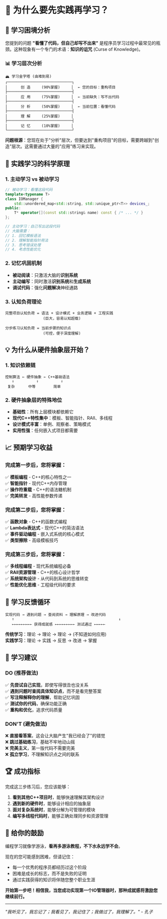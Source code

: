 # 🤔 为什么要先实践再学习？

## 🎯 学习困境分析

您提到的问题 **"看懂了代码，但自己却写不出来"** 是程序员学习过程中最常见的瓶颈。这种现象有一个专门的术语：**知识的诅咒** (Curse of Knowledge)。

### 📊 学习层次分析

```
🏔️ 学习金字塔 (由难到易)
┌─────────────────────────────┐
│      创 造     (90%掌握)     │  ← 您的目标：重构项目
├─────────────────────────────┤
│      应 用     (75%掌握)     │  ← 当前缺失：写不出代码
├─────────────────────────────┤
│      分 析     (50%掌握)     │  ← 当前位置：看懂代码
├─────────────────────────────┤
│      理 解     (25%掌握)     │  
├─────────────────────────────┤
│      记 忆     (10%掌握)     │  
└─────────────────────────────┘
```

**问题根源**：您现在处于"分析"层次，但要达到"重构项目"的目标，需要跨越到"创造"层次。这需要通过大量的"应用"练习来实现。

## 🚀 实践学习的科学原理

### 1. **主动学习 vs 被动学习**
```cpp
// 被动学习：看懂这段代码
template<typename T>
class IOManager {
    std::unordered_map<std::string, std::unique_ptr<T>> devices_;
public:
    T* operator[](const std::string& name) const { /* ... */ }
};

// 主动学习：自己写出这段代码
// 大脑需要：
// 1. 回忆模板语法
// 2. 理解智能指针用法  
// 3. 思考错误处理
// 4. 考虑性能优化
```

### 2. **记忆巩固机制**
- **被动阅读**：只激活大脑的**识别系统**
- **主动编写**：同时激活**识别系统**和**生成系统**
- **调试代码**：强化**问题解决**神经通路

### 3. **认知负荷理论**
```
完整项目认知负荷 = 语法 + 设计模式 + 业务逻辑 + 工程实践
                 (巨大，容易认知超载)

分步练习认知负荷 = 当前步骤的知识点
                 (可控，便于深度理解)
```

## 💡 为什么从硬件抽象层开始？

### 1. **知识依赖链**
```
控制算法 ← 硬件抽象 ← C++基础语法
   ↑          ↑          ↑
 复杂      中等        简单
```

### 2. **硬件抽象层的特殊地位**
- **基础性**：所有上层模块都依赖它
- **现代C++特性集中**：模板、智能指针、RAII、多线程
- **设计模式丰富**：单例、观察者、策略模式
- **实用性强**：任何嵌入式项目都需要

## 📈 预期学习收益

### 完成第一步后，您将掌握：
✅ **模板编程** - C++的核心特性之一  
✅ **智能指针** - 现代C++内存管理  
✅ **操作符重载** - C++的语法糖机制  
✅ **完美转发** - 高性能参数传递  

### 完成第二步后，您将掌握：
✅ **函数对象** - C++的函数式编程  
✅ **Lambda表达式** - 现代C++的简洁语法  
✅ **事件驱动编程** - 嵌入式系统的核心模式  
✅ **类型擦除** - 高级模板技巧  

### 完成第三步后，您将掌握：
✅ **多线程编程** - 现代系统编程必备  
✅ **RAII资源管理** - C++的核心设计哲学  
✅ **系统架构设计** - 从代码到系统的思维转变  
✅ **性能优化思维** - 工程级代码的要求  

## 🔄 学习反馈循环

```
实现代码 → 遇到问题 → 查阅资料 → 理解原理 → 改进代码
   ↑                                               ↓
   ←←←←←←←←← 获得成就感 ←←←←←←←←← 测试通过 ←←←←←
```

**传统学习**：理论 → 理论 → 理论 → (不知道如何应用)  
**实践学习**：理论 → 实践 → 反思 → 改进 → 掌握

## 🎯 学习建议

### DO (推荐做法)
✅ **先尝试自己实现**，即使写得很丑也没关系  
✅ **遇到问题时查阅具体知识点**，而不是看完整答案  
✅ **写注释解释你的理解**，帮助记忆巩固  
✅ **测试你的代码**，确保功能正确  
✅ **重构和优化**，追求代码质量  

### DON'T (避免做法)
❌ **直接看答案**，这会让大脑产生"我已经会了"的错觉  
❌ **跳过基础练习**，基础不牢地动山摇  
❌ **完美主义**，第一版代码不需要完美  
❌ **孤立学习**，不理解知识点之间的联系  

## 🏆 成功指标

完成这三步练习后，您应该能够：

1. **看到其他C++项目时**，能够快速理解其架构设计
2. **遇到新的硬件时**，能够设计相应的抽象层
3. **面对复杂系统时**，能够分解为可管理的模块
4. **编写多线程代码时**，能够正确处理同步和资源管理

## 💪 给你的鼓励

编程学习就像学游泳，**看再多游泳教程，不下水永远学不会**。

现在的您可能感到困难，但请记住：
- 每一个优秀的程序员都经历过这个阶段
- 困难是成长的标志，而不是失败的证明
- 通过实践获得的知识将伴随您整个职业生涯

**开始第一步吧！相信我，当您成功实现第一个IO管理器时，那种成就感将激励您继续前行。**

---

*"我听见了，我忘记了；我看见了，我记住了；我做过了，我理解了。" - 孔子* 